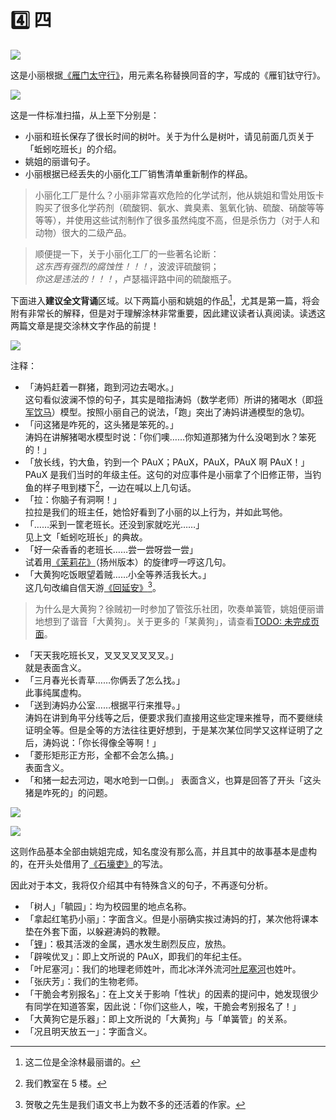 # 4️⃣ 四

![](../../dataset/xiaoli/26.jpg)

这是小丽根据[《雁门太守行》](https://zh.wikisource.org/wiki/%E9%9B%81%E9%96%80%E5%A4%AA%E5%AE%88%E8%A1%8C)，用元素名称替换同音的字，写成的《雁钔钛守行》。

![](../../dataset/xiaoli/27.jpg)

这是一件标准扫描，从上至下分别是：

- 小丽和班长保存了很长时间的树叶。关于为什么是树叶，请见前面几页关于「蚯蚓吃班长」的介绍。
- 姚姐的丽谱句子。
- 小丽根据已经丢失的小丽化工厂销售清单重新制作的样品。

> 小丽化工厂是什么？小丽非常喜欢危险的化学试剂，他从姚姐和雪处用饭卡购买了很多化学药剂（硫酸铜、氨水、粪臭素、氢氧化钠、硫酸、硝酸等等等等），并使用这些试剂制作了很多虽然纯度不高，但是杀伤力（对于人和动物）很大的二级产品。

> 顺便提一下，关于小丽化工厂的一些著名论断：  
*这东西有强烈的腐蚀性！！！*，波波评硫酸铜；  
*你这是违法的！！！*，卢瑟福评路中间的硫酸瓶子。

下面进入**建议全文背诵**区域。以下两篇小丽和姚姐的作品[^1]，尤其是第一篇，将会附有非常长的解释，但是对于理解涂林非常重要，因此建议读者认真阅读。读透这两篇文章是提交涂林文字作品的前提！

![](../../dataset/xiaoli/28.jpg)

注释：

- 「涛妈赶着一群猪，跑到河边去喝水。」  
这句看似波澜不惊的句子，其实是暗指涛妈（数学老师）所讲的猪喝水（即[将军饮马](https://baijiahao.baidu.com/s?id=1789572614038408621)）模型。按照小丽自己的说法，「跑」突出了涛妈讲通模型的急切。
- 「问这猪是咋死的，这头猪是笨死的。」  
涛妈在讲解猪喝水模型时说：「你们噢……你知道那猪为什么没喝到水？笨死的！」
- 「放长线，钓大鱼，钓到一个 PAuX；PAuX，PAuX，PAuX 啊 PAuX！」  
PAuX 是我们当时的年级主任。这句的对应事件是小丽拿了个旧修正带，当钓鱼的样子甩到楼下[^2]，一边在喊以上几句话。
- 「拉：你脑子有洞啊！」  
拉拉是我们的班主任，她恰好看到了小丽的以上行为，并如此骂他。
- 「……采到一筐老班长。还没到家就吃光……」  
见上文「蚯蚓吃班长」的典故。
- 「好一朵香香的老班长……尝一尝呀尝一尝」  
试着用[《茉莉花》](https://zh.wikipedia.org/zh-cn/%E8%8C%89%E8%8E%89%E8%8A%B1_(%E6%B0%91%E6%AD%8C))（扬州版本）的旋律哼一哼这几句。
- 「大黄狗吃饭眼望着贼……小全等养活我长大。」  
这几句改编自信天游[《回延安》](https://zh.wikipedia.org/zh-cn/%E8%B4%BA%E6%95%AC%E4%B9%8B#%E8%91%97%E4%BD%9C)[^3]。

> 为什么是大黄狗？徐贼初一时参加了管弦乐社团，吹奏单簧管，姚姐便丽谱地想到了谐音「大黄狗」。关于更多的「某黄狗」，请查看[TODO: 未完成页面]()。

- 「天天我吃班长叉，叉叉叉叉叉叉叉。」  
就是表面含义。
- 「三月春光长青草……你俩丢了怎么找。」  
此事纯属虚构。
- 「送到涛妈办公室……根据平行来推导。」  
涛妈在讲到角平分线等之后，便要求我们直接用这些定理来推导，而不要继续证明全等。但是全等的方法往往更好想到，于是某次某位同学又这样证明了之后，涛妈说：「你长得像全等啊！」
- 「菱形矩形正方形，全都不会怎么搞。」  
表面含义。
- 「和猪一起去河边，喝水呛到一口倒。」
表面含义，也算是回答了开头「这头猪是咋死的」的问题。

![](../../dataset/xiaoli/29.jpg)

![](../../dataset/xiaoli/30.jpg)

这则作品基本全部由姚姐完成，知名度没有那么高，并且其中的故事基本是虚构的，在开头处借用了[《石壕吏》](https://zh.wikisource.org/wiki/%E7%9F%B3%E5%A3%95%E5%90%8F)的写法。

因此对于本文，我将仅介绍其中有特殊含义的句子，不再逐句分析。

- 「树人」「毓园」：均为校园里的地点名称。
- 「拿起红笔扔小丽」：字面含义。但是小丽确实挨过涛妈的打，某次他将课本垫在外套下面，以躲避涛妈的教鞭。
- 「[锂](https://zh.wikipedia.org/zh-cn/%E9%94%82)」：极其活泼的金属，遇水发生剧烈反应，放热。
- 「辟唉优叉」：即上文所说的 PAuX，即我们的年纪主任。
- 「叶尼塞河」：我们的地理老师姓叶，而北冰洋外流河[叶尼塞河](https://zh.wikipedia.org/zh-cn/%E8%91%89%E5%B0%BC%E5%A1%9E%E6%B2%B3)也姓叶。
- 「张庆芳」：我们的生物老师。
- 「干脆会考别报名」：在上文关于影响「性状」的因素的提问中，她发现很少有同学在知道答案，因此说：「你们这些人，唉，干脆会考别报名了！」
- 「大黄狗它是乐器」：即上文所说的「大黄狗」与「单簧管」的关系。
- 「况且明天放五一」：字面含义。

[^1]: 这二位是全涂林最丽谱的。

[^2]: 我们教室在 5 楼。

[^3]: 贺敬之先生是我们语文书上为数不多的还活着的作家。
